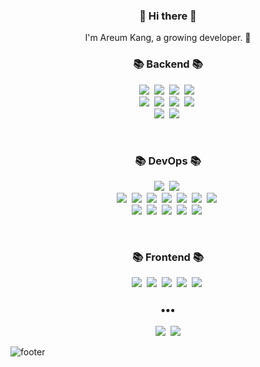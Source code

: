 <!--![header](https://capsule-render.vercel.app/api?type=slice&color=30A9DE&height=170&section=header&text=Iron%20Areum&fontColor=090707&fontAlignX=45&fontAlignY=65&fontSize=100) -->



<h3 align="center"> 👋 Hi there 👋 </h3>
<p align="center">
I'm Areum Kang, a growing developer. 🌱 <br>
<!--  ✨ -->
</p>


<h3 align="center">📚 Backend 📚</h3>
<p align="center">
  <img src="https://img.shields.io/badge/-Java-blueviolet"/>&nbsp
  <img src="https://img.shields.io/badge/-Spring MVC-blueviolet"/>&nbsp
  <img src="https://img.shields.io/badge/-Spring Boot-blueviolet"/>&nbsp
  <img src="https://img.shields.io/badge/-Java Script-blueviolet"/>&nbsp
  <br>
  <img src="https://img.shields.io/badge/-Spring F/W-blue"/>&nbsp
  <img src="https://img.shields.io/badge/-DevOn F/W-blue"/>&nbsp
  <img src="https://img.shields.io/badge/-ProWorks5 F/W-blue"/>&nbsp
  <img src="https://img.shields.io/badge/-Junit4-blue"/>&nbsp
  <br>
  <img src="https://img.shields.io/badge/-Eclipse-black"/>&nbsp
  <img src="https://img.shields.io/badge/-Visual Studio Code-black"/>&nbsp
  <br>
</p> 
<br>
<h3 align="center">📚 DevOps 📚</h3>
<p align="center">
  <img src="https://img.shields.io/badge/-Oracle SQL-blue"/>&nbsp
  <img src="https://img.shields.io/badge/-PL/SQL Developer-blue"/>&nbsp
  <br>
  <img src="https://img.shields.io/badge/-Jira-brightgreen"/>&nbsp
  <img src="https://img.shields.io/badge/-Confluence-brightgreen"/>&nbsp
  <img src="https://img.shields.io/badge/-Git-brightgreen"/>&nbsp
  <img src="https://img.shields.io/badge/-SVN-brightgreen"/>&nbsp
  <img src="https://img.shields.io/badge/-Bamboo-brightgreen"/>&nbsp
  <img src="https://img.shields.io/badge/-Meta-brightgreen"/>&nbsp
  <img src="https://img.shields.io/badge/-EZJobs-brightgreen"/>&nbsp
  <br>
  <img src="https://img.shields.io/badge/-Kibana-black"/>&nbsp
  <img src="https://img.shields.io/badge/-Jennifer-black"/>&nbsp
  <img src="https://img.shields.io/badge/-ControlM-black"/>&nbsp
  <img src="https://img.shields.io/badge/-Linux-black"/>&nbsp
  <img src="https://img.shields.io/badge/-Teams-yellowgreen"/>&nbsp
  <br>
</p>
<br>
<h3 align="center">📚 Frontend 📚</h3>
<p align="center">
  <img src="https://img.shields.io/badge/-ES6-orange"/>&nbsp
  <img src="https://img.shields.io/badge/-Vue.js-orange"/>&nbsp
  <img src="https://img.shields.io/badge/-WebSquare5-orange"/>&nbsp
  <img src="https://img.shields.io/badge/-xFrame-black"/>&nbsp
  <img src="https://img.shields.io/badge/-Nexacro-black"/>&nbsp
</p>



<!-- projects -->
<!-- [![Repository Card](https://widget.realdeveloper.pro/api/card?user=ironareum&repo=Spring_study2021)](https://github.com/ironareum/Spring_study2021.git) -->



<h3 align="center">•••</h3>
<p align="center">
  <!--   <a href=""><img src="https://img.shields.io/badge/Tech%20Blog-262626?style=flat-square&logo=D-Wave Systems&logoColor=white&link="/></a>&nbsp -->
    <a href="https://ironareum.tistory.com/"><img src="https://img.shields.io/badge/Tech%20Blog-11B48A?style=flat-square&logo=Instagram&logoColor=white&link="/></a>&nbsp 
  
  <a href="mailto:areumkang87@gmail.com">
      <img src="https://img.shields.io/badge/Gmail-d14836?style=flat-square&logo=Gmail&logoColor=white&link=mailto:areumkang87@gmail.com"/>    
  </a>
</p>



![footer](https://capsule-render.vercel.app/api?type=slice&color=EFDC05&height=100&section=footer)


<!--
**ironareum/ironareum** is a ✨ _special_ ✨ repository because its `README.md` (this file) appears on your GitHub profile.

Here are some ideas to get you started:

- 🔭 I’m currently working on ...
- 🌱 I’m currently learning ...
- 👯 I’m looking to collaborate on ...
- 🤔 I’m looking for help with ...
- 💬 Ask me about ...
- 📫 How to reach me: ...
- 😄 Pronouns: ...
- ⚡ Fun fact: ...
-->
